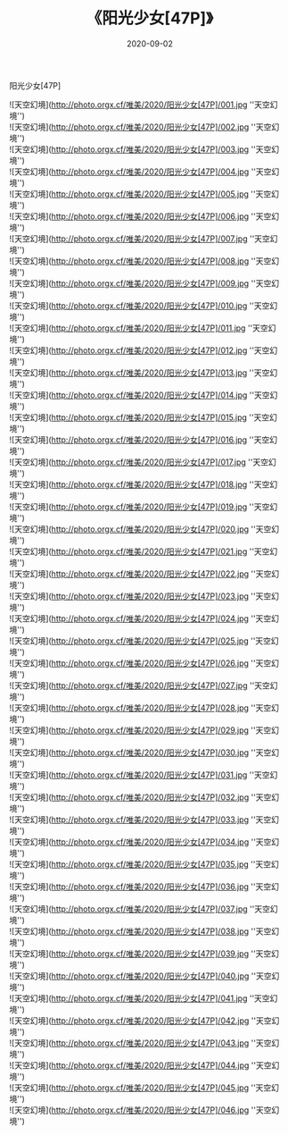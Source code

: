 ﻿---
layout: post
title:  《阳光少女[47P]》
date:   2020-09-02
image: http://photo.orgx.cf/唯美/2020/阳光少女[47P]/000.jpg
categories: [美女, 清纯, 唯美]
---

阳光少女[47P]



![天空幻境](http://photo.orgx.cf/唯美/2020/阳光少女[47P]/001.jpg ''天空幻境'') <br>
![天空幻境](http://photo.orgx.cf/唯美/2020/阳光少女[47P]/002.jpg ''天空幻境'') <br>
![天空幻境](http://photo.orgx.cf/唯美/2020/阳光少女[47P]/003.jpg ''天空幻境'') <br>
![天空幻境](http://photo.orgx.cf/唯美/2020/阳光少女[47P]/004.jpg ''天空幻境'') <br>
![天空幻境](http://photo.orgx.cf/唯美/2020/阳光少女[47P]/005.jpg ''天空幻境'') <br>
![天空幻境](http://photo.orgx.cf/唯美/2020/阳光少女[47P]/006.jpg ''天空幻境'') <br>
![天空幻境](http://photo.orgx.cf/唯美/2020/阳光少女[47P]/007.jpg ''天空幻境'') <br>
![天空幻境](http://photo.orgx.cf/唯美/2020/阳光少女[47P]/008.jpg ''天空幻境'') <br>
![天空幻境](http://photo.orgx.cf/唯美/2020/阳光少女[47P]/009.jpg ''天空幻境'') <br>
![天空幻境](http://photo.orgx.cf/唯美/2020/阳光少女[47P]/010.jpg ''天空幻境'') <br>
![天空幻境](http://photo.orgx.cf/唯美/2020/阳光少女[47P]/011.jpg ''天空幻境'') <br>
![天空幻境](http://photo.orgx.cf/唯美/2020/阳光少女[47P]/012.jpg ''天空幻境'') <br>
![天空幻境](http://photo.orgx.cf/唯美/2020/阳光少女[47P]/013.jpg ''天空幻境'') <br>
![天空幻境](http://photo.orgx.cf/唯美/2020/阳光少女[47P]/014.jpg ''天空幻境'') <br>
![天空幻境](http://photo.orgx.cf/唯美/2020/阳光少女[47P]/015.jpg ''天空幻境'') <br>
![天空幻境](http://photo.orgx.cf/唯美/2020/阳光少女[47P]/016.jpg ''天空幻境'') <br>
![天空幻境](http://photo.orgx.cf/唯美/2020/阳光少女[47P]/017.jpg ''天空幻境'') <br>
![天空幻境](http://photo.orgx.cf/唯美/2020/阳光少女[47P]/018.jpg ''天空幻境'') <br>
![天空幻境](http://photo.orgx.cf/唯美/2020/阳光少女[47P]/019.jpg ''天空幻境'') <br>
![天空幻境](http://photo.orgx.cf/唯美/2020/阳光少女[47P]/020.jpg ''天空幻境'') <br>
![天空幻境](http://photo.orgx.cf/唯美/2020/阳光少女[47P]/021.jpg ''天空幻境'') <br>
![天空幻境](http://photo.orgx.cf/唯美/2020/阳光少女[47P]/022.jpg ''天空幻境'') <br>
![天空幻境](http://photo.orgx.cf/唯美/2020/阳光少女[47P]/023.jpg ''天空幻境'') <br>
![天空幻境](http://photo.orgx.cf/唯美/2020/阳光少女[47P]/024.jpg ''天空幻境'') <br>
![天空幻境](http://photo.orgx.cf/唯美/2020/阳光少女[47P]/025.jpg ''天空幻境'') <br>
![天空幻境](http://photo.orgx.cf/唯美/2020/阳光少女[47P]/026.jpg ''天空幻境'') <br>
![天空幻境](http://photo.orgx.cf/唯美/2020/阳光少女[47P]/027.jpg ''天空幻境'') <br>
![天空幻境](http://photo.orgx.cf/唯美/2020/阳光少女[47P]/028.jpg ''天空幻境'') <br>
![天空幻境](http://photo.orgx.cf/唯美/2020/阳光少女[47P]/029.jpg ''天空幻境'') <br>
![天空幻境](http://photo.orgx.cf/唯美/2020/阳光少女[47P]/030.jpg ''天空幻境'') <br>
![天空幻境](http://photo.orgx.cf/唯美/2020/阳光少女[47P]/031.jpg ''天空幻境'') <br>
![天空幻境](http://photo.orgx.cf/唯美/2020/阳光少女[47P]/032.jpg ''天空幻境'') <br>
![天空幻境](http://photo.orgx.cf/唯美/2020/阳光少女[47P]/033.jpg ''天空幻境'') <br>
![天空幻境](http://photo.orgx.cf/唯美/2020/阳光少女[47P]/034.jpg ''天空幻境'') <br>
![天空幻境](http://photo.orgx.cf/唯美/2020/阳光少女[47P]/035.jpg ''天空幻境'') <br>
![天空幻境](http://photo.orgx.cf/唯美/2020/阳光少女[47P]/036.jpg ''天空幻境'') <br>
![天空幻境](http://photo.orgx.cf/唯美/2020/阳光少女[47P]/037.jpg ''天空幻境'') <br>
![天空幻境](http://photo.orgx.cf/唯美/2020/阳光少女[47P]/038.jpg ''天空幻境'') <br>
![天空幻境](http://photo.orgx.cf/唯美/2020/阳光少女[47P]/039.jpg ''天空幻境'') <br>
![天空幻境](http://photo.orgx.cf/唯美/2020/阳光少女[47P]/040.jpg ''天空幻境'') <br>
![天空幻境](http://photo.orgx.cf/唯美/2020/阳光少女[47P]/041.jpg ''天空幻境'') <br>
![天空幻境](http://photo.orgx.cf/唯美/2020/阳光少女[47P]/042.jpg ''天空幻境'') <br>
![天空幻境](http://photo.orgx.cf/唯美/2020/阳光少女[47P]/043.jpg ''天空幻境'') <br>
![天空幻境](http://photo.orgx.cf/唯美/2020/阳光少女[47P]/044.jpg ''天空幻境'') <br>
![天空幻境](http://photo.orgx.cf/唯美/2020/阳光少女[47P]/045.jpg ''天空幻境'') <br>
![天空幻境](http://photo.orgx.cf/唯美/2020/阳光少女[47P]/046.jpg ''天空幻境'') <br>
